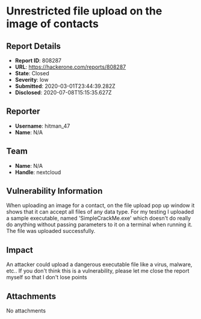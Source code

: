 # Unrestricted file upload on the image of contacts

## Report Details
- **Report ID**: 808287
- **URL**: https://hackerone.com/reports/808287
- **State**: Closed
- **Severity**: low
- **Submitted**: 2020-03-01T23:44:39.282Z
- **Disclosed**: 2020-07-08T15:15:35.627Z

## Reporter
- **Username**: hitman_47
- **Name**: N/A

## Team
- **Name**: N/A
- **Handle**: nextcloud

## Vulnerability Information
When uploading an image for a contact, on the file upload pop up window it shows that it can accept all files of any data type. For my testing I uploaded a sample executable, named 'SimpleCrackMe.exe' which doesn't do really do anything without passing parameters to it on a terminal when running it. The file was uploaded successfully.

## Impact

An attacker could upload a dangerous executable file like a virus, malware, etc.. If you don't think this is a vulnerability, please let me close the report myself so that I don't lose points

## Attachments
No attachments
